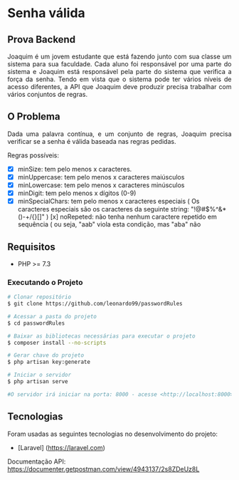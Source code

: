 # Senha válida
## Prova Backend
<p align="justify">
Joaquim é um jovem estudante que está fazendo junto com sua classe um sistema para sua faculdade.
Cada aluno foi responsável por uma parte do sistema e Joaquim está responsável pela parte do sistema
que verifica a força da senha.
Tendo em vista que o sistema pode ter vários níveis de acesso diferentes, a API que Joaquim deve
produzir precisa trabalhar com vários conjuntos de regras.
</p>

## O Problema
<p align="justify">
Dada uma palavra contínua, e um conjunto de regras, Joaquim precisa verificar se a senha é válida
baseada nas regras pedidas.
</p>
<p>Regras possíveis:</p>

- [x] minSize: tem pelo menos x caracteres.
- [x] minUppercase: tem pelo menos x caracteres maiúsculos
- [X] minLowercase: tem pelo menos x caracteres minúsculos
- [x] minDigit: tem pelo menos x dígitos (0-9)
- [x] minSpecialChars: tem pelo menos x caracteres especiais ( Os caracteres especiais são os
caracteres da seguinte string: "!@#$%^&*()-+\/{}[]" )
[x] noRepeted: não tenha nenhum caractere repetido em sequência ( ou seja, "aab" viola esta
condição, mas "aba" não

## Requisitos
- PHP >= 7.3

### Executando o Projeto
```bash
# Clonar repositório
$ git clone https://github.com/leonardo99/passwordRules

# Acessar a pasta do projeto
$ cd passwordRules

# Baixar as bibliotecas necessárias para executar o projeto
$ composer install --no-scripts

# Gerar chave do projeto
$ php artisan key:generate

# Iniciar o servidor
$ php artisan serve

#O servidor irá iniciar na porta: 8000 - acesse <http://localhost:8000>
```
## Tecnologias

Foram usadas as seguintes tecnologias no desenvolvimento do projeto:

- [Laravel] (https://laravel.com)

Documentação API: https://documenter.getpostman.com/view/4943137/2s8ZDeUz8L 